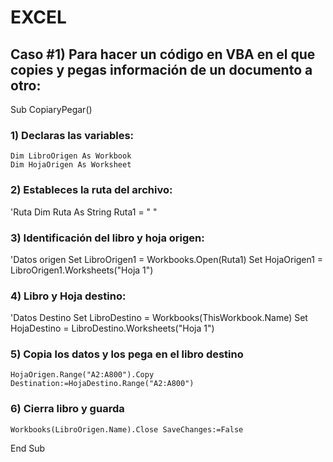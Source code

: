 # EXCEL
## Caso #1) Para hacer un código en VBA en el que copies y pegas información de un documento a otro:

Sub CopiaryPegar()
### 1) Declaras las variables:
    Dim LibroOrigen As Workbook
    Dim HojaOrigen As Worksheet
### 2) Estableces la ruta del archivo:
'Ruta
    Dim Ruta As String
    Ruta1 = "  "
### 3) Identificación del libro y hoja origen:
'Datos origen
    Set LibroOrigen1 = Workbooks.Open(Ruta1)
    Set HojaOrigen1 = LibroOrigen1.Worksheets("Hoja 1")
### 4) Libro y Hoja destino:
'Datos Destino
    Set LibroDestino = Workbooks(ThisWorkbook.Name)
    Set HojaDestino = LibroDestino.Worksheets("Hoja 1")
### 5) Copia los datos y los pega en el libro destino
    HojaOrigen.Range("A2:A800").Copy Destination:=HojaDestino.Range("A2:A800")
### 6) Cierra libro y guarda
    Workbooks(LibroOrigen.Name).Close SaveChanges:=False
End Sub
